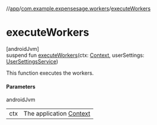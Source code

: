 //[app](../../index.md)/[com.example.expensesage.workers](index.md)/[executeWorkers](execute-workers.md)

# executeWorkers

[androidJvm]\
suspend fun [executeWorkers](execute-workers.md)(ctx: [Context](https://developer.android.com/reference/kotlin/android/content/Context.html), userSettings: [UserSettingsService](../com.example.expensesage.data/-user-settings-service/index.md))

This function executes the workers.

#### Parameters

androidJvm

| | |
|---|---|
| ctx | The application [Context](https://developer.android.com/reference/kotlin/android/content/Context.html) |
